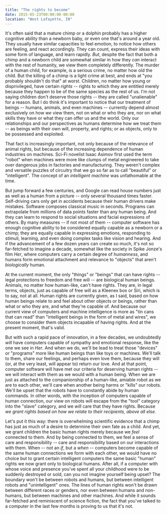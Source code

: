 ```yaml
---
title: "The rights to become"
date: 2015-05-23T00:00:00-00:00
location: "West Lafayette, IN"
---
```


It's often said that a mature chimp or a dolphin probably has a higher cognitive ability than a newborn baby, or even one that's around a year old. They usually have similar capacities to feel emotion, to notice how others are feeling, and react accordingly. They can count, express their ideas with some form of language, and learn rapidly. _But_, despite the fact that both a chimp and a newborn child are somewhat similar in how they _can_ interact with the rest of humanity, we view them completely differently. The murder of a human child, for example, is a serious crime, no matter how old the child. But the killing of a chimp is a light crime at best, and ends at "you probably shouldn't do that" at worst. Children, no matter how young or disprivileged, have certain _rights_ -- rights to which they are entitled merely because they happen to be of the same species as the rest of us. I'm not saying children don't deserve those rights -- they are called "unalienable" for a reason. But I do think it's important to notice that our treatment of beings -- humans, animals, and even machines -- currently depend almost exclusively on how _we_ view them, not on what or who they are, nor on what skills they have or what they can offer us and the world. Only our relationships and our perspectives as humans determine how we treat them -- as beings with their own will, property, and rights; or as objects, only to be possessed and exploited.

That fact is increasingly important, not only because of the relevance of animal rights, but because of the increasing dependence of human industries on machines. Sci-Fi novelist Isaac Asimov first used the term "robot" when machines were more like clumps of metal engineered to take over dangerous jobs in factories and manufacturing. They weren't complex and versatile puzzles of circuitry that we go so far as to call "beautiful" or "intelligent". The concept of an _intelligent machine_ was unfathomable at the time.

But jump forward a few centuries, and Google can read house numbers just as well as a human from a picture -- only several thousand times faster. Self-driving cars only get in accidents because their human drivers make mistakes. Software composes classical music in seconds. Programs can extrapolate from millions of data points faster than any human being. And they can learn to respond to social situations and facial expressions of others. By many measures -- if not most of them -- computer software has enough cognitive ability to be considered equally capable as a newborn or a chimp; they are equally capable in expressing emotions, responding to stimuli, learning, and even doing complex tasks like vision and hearing. And if the advancement of a few dozen years can create so much, it's not so far-fetched to imagine a decade, somewhat like the society in Spike Jonze's film _Her_, where computers carry a certain degree of _humanness_, and humans form emotional attachment and relevance to "objects" that aren't _biologically_ human.

At the current moment, the only "things" or "beings" that can have rights -- legal protections to freedom and free will -- are biological human beings. Animals, no matter how human-like, can't have rights. They are, in legal terms, objects, just as capable of free will as a Kleenex box or Siri, which is to say, not at all. Human rights are currently given, as I said, based on how human beings relate to and feel about other objects or beings, rather than what or who they are, and what they're capable of. And because our current view of computers and machine intelligence is more as "tin cans that can read" than "intelligent beings in the form of metal and wires", we choose to consider them objects incapable of having rights. And at the present moment, that's valid.

But with such a rapid pace of innovation, in a few decades, we undoubtedly _will_ have computers capable of sympathy and emotional response, like the one we see in _Her_. And when we do, we'll be lead to treat those "devices" or "programs" more like human beings than like toys or machines. We'll talk to them, share our feelings, and perhaps even love them, because they will (or, at the very least, will appear to) return our love. And at that point, computer software will have met our criteria for deserving human rights -- we will interact with them as we would with a human being. When we are just as attached to the companionship of a human-like, amiable robot as we are to each other, we'll care when another being harms or "kills" our robots. We'll be upset that the robots have to constantly abide by human commands. In other words, with the inception of computers capable of human connection, our view on robots will escape from the "tool" category into the "slave" category, and we _will_ care that they have rights. Because _we grant rights based on how we relate to their recipients, above all else._

Let's put it this way: there is overwhelming scientific evidence that a chimp has just as much of a desire to determine their own fate as a child. And yet, we grant children the basic human rights merely because we _feel_ connected to them. And by being connected to them, we feel a sense of care and responsibility -- care and responsibility based on our interactions with them. When -- not an _if_, but a _when_ -- computers become capable of the same human connections we form with each other, we would have no choice but to grant certain intelligent computers the same basic "human" rights we now grant only to biological humans. After all, if a computer with whose voice and presence you've spent all your childhood were to be suddenly destroyed or sold, can you not imagine yourself being upset? The boundary won't be between robots and humans, but between intelligent robots and "unintelligent" ones. The lines of human rights won't be drawn between different races or genders, nor even between humans and non-humans, but between machines and other machines. And while it sounds far-fetched and reminiscent of science fiction, the fact that you've talked to a computer in the last few months is proving to us that it's not.
